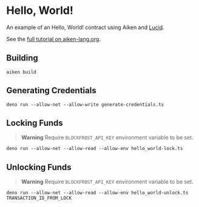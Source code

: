 # Hello, World!

An example of an Hello, World! contract using Aiken and [Lucid](https://github.com/spacebudz/lucid).

See the [full tutorial on aiken-lang.org](https://aiken-lang.org/getting-started/hello-world).

## Building

```
aiken build
```

## Generating Credentials

```
deno run --allow-net --allow-write generate-credentials.ts
```

## Locking Funds

> **Warning** Require `BLOCKFROST_API_KEY` environment variable to be set.

```
deno run --allow-net --allow-read --allow-env hello_world-lock.ts
```

## Unlocking Funds

> **Warning** Require `BLOCKFROST_API_KEY` environment variable to be set.

```
deno run --allow-net --allow-read --allow-env hello_world-unlock.ts TRANSACTION_ID_FROM_LOCK
```
